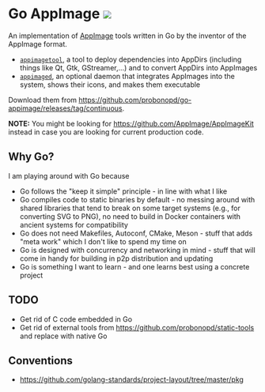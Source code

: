 # Go AppImage ![](https://github.com/probonopd/go-appimage/actions/workflows/build.yaml/badge.svg)

An implementation of [AppImage](https://appimage.org) tools written in Go by the inventor of the AppImage format.

* [`appimagetool`](https://github.com/probonopd/go-appimage/blob/master/src/appimagetool/README.md), a tool to deploy dependencies into AppDirs (including things like Qt, Gtk, GStreamer,...) and to convert AppDirs into AppImages
* [`appimaged`](https://github.com/probonopd/go-appimage/blob/master/src/appimaged/README.md), an optional daemon that integrates AppImages into the system, shows their icons, and makes them executable

Download them from https://github.com/probonopd/go-appimage/releases/tag/continuous.

__NOTE:__ You might be looking for https://github.com/AppImage/AppImageKit instead in case you are looking for current production code.

## Why Go?

I am playing around with Go because

* Go follows the "keep it simple" principle - in line with what I like
* Go compiles code to static binaries by default - no messing around with shared libraries that tend to break on some target systems (e.g., for converting SVG to PNG), no need to build in Docker containers with ancient systems for compatibility
* Go does not need Makefiles, Autoconf, CMake, Meson - stuff that adds "meta work" which I don't like to spend my time on
* Go is designed with concurrency and networking in mind - stuff that will come in handy for building in p2p distribution and updating
* Go is something I want to learn - and one learns best using a concrete project

## TODO

* Get rid of C code embedded in Go
* Get rid of external tools from https://github.com/probonopd/static-tools and replace with native Go

## Conventions

* https://github.com/golang-standards/project-layout/tree/master/pkg
